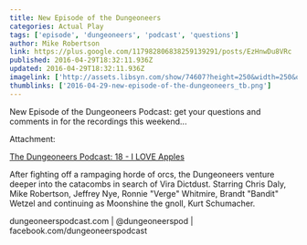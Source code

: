```yaml
---
title: New Episode of the Dungeoneers
categories: Actual Play
tags: ['episode', 'dungeoneers', 'podcast', 'questions']
author: Mike Robertson
link: https://plus.google.com/117982806838259139291/posts/EzHnwDu8VRc
published: 2016-04-29T18:32:11.936Z
updated: 2016-04-29T18:32:11.936Z
imagelink: ['http://assets.libsyn.com/show/74607?height=250&width=250&overlay=true']
thumblinks: ['2016-04-29-new-episode-of-the-dungeoneers_tb.png']
---
```


New Episode of the Dungeoneers Podcast: get your questions and comments in for the recordings this weekend...


Attachment:

<a href='http://dungeoneerspodcast.libsyn.com/18-i-love-apples'>The Dungeoneers Podcast: 18 - I LOVE Apples</a>


After fighting off a rampaging horde of orcs, the Dungeoneers
venture deeper into the catacombs in search of Vira Dictdust.
Starring Chris Daly, Mike Robertson, Jeffrey Nye, Ronnie "Verge"
Whitmire, Brandt "Bandit" Wetzel and continuing as Moonshine the
gnoll, Kurt Schumacher.
 
dungeoneerspodcast.com | @dungeoneerspod |
facebook.com/dungeoneerspodcast